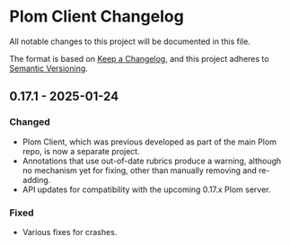 # Plom Client Changelog

All notable changes to this project will be documented in this file.

The format is based on [Keep a Changelog](https://keepachangelog.com/en/1.0.0/),
and this project adheres to [Semantic Versioning](https://semver.org/spec/v2.0.0.html).


## 0.17.1 - 2025-01-24

### Changed
* Plom Client, which was previous developed as part of the main Plom repo, is now a separate project.
* Annotations that use out-of-date rubrics produce a warning, although no mechanism yet for fixing, other than manually removing and re-adding.
* API updates for compatibility with the upcoming 0.17.x Plom server.

### Fixed
* Various fixes for crashes.
